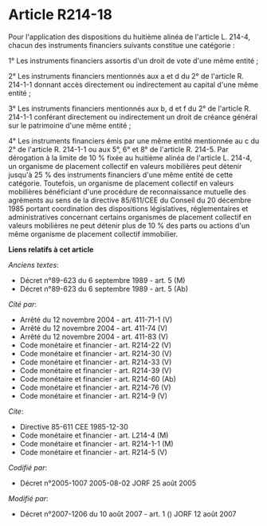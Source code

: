 # Article R214-18

Pour l'application des dispositions du huitième alinéa de l'article L. 214-4, chacun des instruments financiers suivants
constitue une catégorie :

1° Les instruments financiers assortis d'un droit de vote d'une même entité ;

2° Les instruments financiers mentionnés aux a et d du 2° de l'article R. 214-1-1 donnant accès directement ou indirectement
au capital d'une même entité ;

3° Les instruments financiers mentionnés aux b, d et f du 2° de l'article R. 214-1-1 conférant directement ou indirectement
un droit de créance général sur le patrimoine d'une même entité ;

4° Les instruments financiers émis par une même entité mentionnée au c du 2° de l'article R. 214-1-1 ou aux 5°, 6° et 8° de
l'article R. 214-5. Par dérogation à la limite de 10 % fixée au huitième alinéa de l'article L. 214-4, un organisme de
placement collectif en valeurs mobilières peut détenir jusqu'à 25 % des instruments financiers d'une même entité de cette
catégorie. Toutefois, un organisme de placement collectif en valeurs mobilières bénéficiant d'une procédure de reconnaissance
mutuelle des agréments au sens de la directive 85/611/CEE du Conseil du 20 décembre 1985 portant coordination des
dispositions législatives, réglementaires et administratives concernant certains organismes de placement collectif en valeurs
mobilières ne peut détenir plus de 10 % des parts ou actions d'un même organisme de placement collectif immobilier.

**Liens relatifs à cet article**

_Anciens textes_:

  - Décret n°89-623 du 6 septembre 1989 - art. 5 (M)
  - Décret n°89-623 du 6 septembre 1989 - art. 5 (Ab)

_Cité par_:

  - Arrêté du 12 novembre 2004 - art. 411-71-1 (V)
  - Arrêté du 12 novembre 2004 - art. 411-74 (V)
  - Arrêté du 12 novembre 2004 - art. 411-83 (V)
  - Code monétaire et financier - art. R214-22 (V)
  - Code monétaire et financier - art. R214-30 (V)
  - Code monétaire et financier - art. R214-33 (V)
  - Code monétaire et financier - art. R214-39 (V)
  - Code monétaire et financier - art. R214-60 (Ab)
  - Code monétaire et financier - art. R214-76 (V)
  - Code monétaire et financier - art. R214-9 (V)

_Cite_:

  - Directive 85-611 CEE 1985-12-30
  - Code monétaire et financier - art. L214-4 (M)
  - Code monétaire et financier - art. R214-1-1 (M)
  - Code monétaire et financier - art. R214-5 (V)

_Codifié par_:

  - Décret n°2005-1007 2005-08-02 JORF 25 août 2005

_Modifié par_:

  - Décret n°2007-1206 du 10 août 2007 - art. 1 () JORF 12 août 2007
